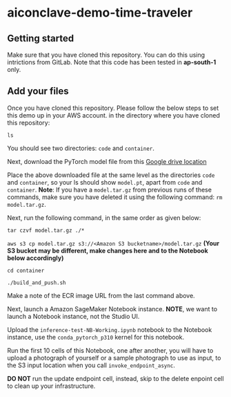 # aiconclave-demo-time-traveler



## Getting started

Make sure that you have cloned this repository. You can do this using intrictions from GitLab. Note that this code has been tested in __ap-south-1__ only.

## Add your files

Once you have cloned this repository. Please follow the below steps to set this demo up in your AWS account.
in the directory where you have cloned this repository:


`ls`


You should see two directories: `code` and `container`.


Next, download the PyTorch model file from this [Google drive location](https://drive.google.com/file/d/1ZILUGnwMyhrSYXaWnpFwzASVFt7ZXSSb/view?usp=drive_link)


Place the above downloaded file at the same level as the directories `code` and `container`, so your ls should show `model.pt`, apart from `code` and `container`. __Note__: If you have a `model.tar.gz` from previous runs of these commands, make sure you have deleted it using the following command: `rm model.tar.gz`.


Next, run the following command, in the same order as given below:

`tar czvf model.tar.gz ./* `

`aws s3 cp model.tar.gz s3://<Amazon S3 bucketname>/model.tar.gz` **(Your S3 bucket may be different, make changes here and to the Notebook below accordingly)**

`cd container`

`./build_and_push.sh`

Make a note of the ECR image URL from the last command above.

Next, launch a Amazon SageMaker Notebook instance. __NOTE__, we want to launch a Notebook instance, not the Studio UI.

Upload the `inference-test-NB-Working.ipynb` notebook to the Notebook instance, use the `conda_pytorch_p310` kernel for this notebook.

Run the first 10 cells of this Notebook, one after another, you will have to upload a photograph of yourself or a sample photograph to use as input, to the S3 input location when you call `invoke_endpoint_async`.

__DO NOT__ run the update endpoint cell, instead, skip to the delete enpoint cell to clean up your infrastructure.
